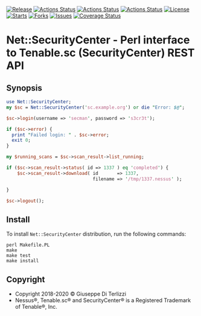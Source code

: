 [![Release](https://img.shields.io/github/release/giterlizzi/perl-Net-SecurityCenter.svg)](https://github.com/giterlizzi/perl-Net-SecurityCenter/releases) [![Actions Status](https://github.com/giterlizzi/perl-Net-SecurityCenter/workflows/linux/badge.svg)](https://github.com/giterlizzi/perl-Net-SecurityCenter/actions) [![Actions Status](https://github.com/giterlizzi/perl-Net-SecurityCenter/workflows/macos/badge.svg)](https://github.com/giterlizzi/perl-Net-SecurityCenter/actions) [![Actions Status](https://github.com/giterlizzi/perl-Net-SecurityCenter/workflows/windows/badge.svg)](https://github.com/giterlizzi/perl-Net-SecurityCenter/actions) [![License](https://img.shields.io/github/license/giterlizzi/perl-Net-SecurityCenter.svg)](https://github.com/giterlizzi/perl-Net-SecurityCenter) [![Starts](https://img.shields.io/github/stars/giterlizzi/perl-Net-SecurityCenter.svg)](https://github.com/giterlizzi/perl-Net-SecurityCenter) [![Forks](https://img.shields.io/github/forks/giterlizzi/perl-Net-SecurityCenter.svg)](https://github.com/giterlizzi/perl-Net-SecurityCenter) [![Issues](https://img.shields.io/github/issues/giterlizzi/perl-Net-SecurityCenter.svg)](https://github.com/giterlizzi/perl-Net-SecurityCenter/issues) [![Coverage Status](https://coveralls.io/repos/github/giterlizzi/perl-Net-SecurityCenter/badge.svg)](https://coveralls.io/github/giterlizzi/perl-Net-SecurityCenter)

# Net::SecurityCenter - Perl interface to Tenable.sc (SecurityCenter) REST API

## Synopsis

```.pl
use Net::SecurityCenter;
my $sc = Net::SecurityCenter('sc.example.org') or die "Error: $@";

$sc->login(username => 'secman', password => 's3cr3t');

if ($sc->error) {
  print "Failed login: " . $sc->error;
  exit 0;
}

my $running_scans = $sc->scan_result->list_running;

if ($sc->scan_result->status( id => 1337 ) eq 'completed') {
    $sc->scan_result->download( id       => 1337,
                                filename => '/tmp/1337.nessus' );

}

$sc->logout();
```

## Install

To install `Net::SecurityCenter` distribution, run the following commands:

    perl Makefile.PL
    make
    make test
    make install

## Copyright

 - Copyright 2018-2020 © Giuseppe Di Terlizzi
 - Nessus®, Tenable.sc® and SecurityCenter® is a Registered Trademark of Tenable®, Inc.

